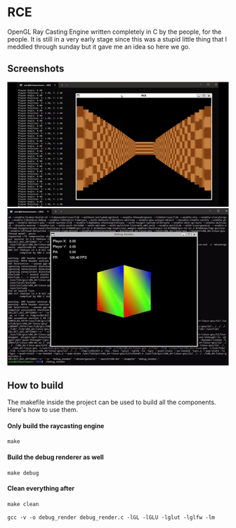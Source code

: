 # RCE
OpenGL Ray Casting Engine written completely in C by the people, for the people.
It is still in a very early stage since this was a stupid little thing that I meddled through sunday but it gave me an idea so here we go.

## Screenshots

![Main RCE Engine running a maze](https://github.com/Schwarzemann/RCE/blob/main/doc/rcegif.gif)
![Debug Renderer doing its job](https://github.com/Schwarzemann/RCE/blob/main/doc/drgid.gif)

## How to build
The makefile inside the project can be used to build all the components.
Here's how to use them.

#### Only build the raycasting engine
```
make
```
#### Build the debug renderer as well
```
make debug
```
#### Clean everything after
```
make clean
```

```
gcc -v -o debug_render debug_render.c -lGL -lGLU -lglut -lglfw -lm
```
